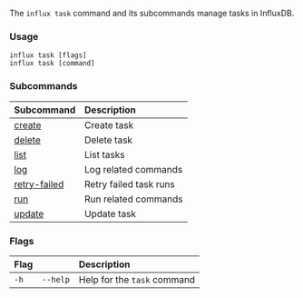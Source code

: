 
The `influx task` command and its subcommands manage tasks in InfluxDB.

### Usage
```
influx task [flags]
influx task [command]
```

### Subcommands
| Subcommand                                                            | Description            |
|:----------                                                            |:-----------            |
| [create](/influxdb/v2/reference/cli/influx/task/create)             | Create task            |
| [delete](/influxdb/v2/reference/cli/influx/task/delete)             | Delete task            |
| [list](/influxdb/v2/reference/cli/influx/task/list)                 | List tasks             |
| [log](/influxdb/v2/reference/cli/influx/task/log)                   | Log related commands   |
| [retry-failed](/influxdb/v2/reference/cli/influx/task/retry-failed) | Retry failed task runs |
| [run](/influxdb/v2/reference/cli/influx/task/run)                   | Run related commands   |
| [update](/influxdb/v2/reference/cli/influx/task/update)             | Update task            |

### Flags
| Flag |          | Description                 |
|:---- |:---      |:-----------                 |
| `-h` | `--help` | Help for the `task` command |
